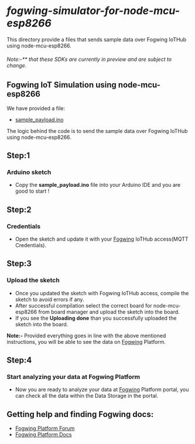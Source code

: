 # _fogwing-simulator-for-node-mcu-esp8266_

This directory provide a files that sends sample data over Fogwing IoTHub using node-mcu-esp8266.

######  Note:-** that these SDKs are currently in preview and are subject to change.

## Fogwing IoT Simulation using node-mcu-esp8266

We have provided a file:
* [sample_payload.ino](https://github.com/factana/fogwing-node-mcu-esp8266/blob/main/fw-iothub-sample-payload/sample_payload.ino)

The logic behind the code is to send the sample data over Fogwing IoTHub using node-mcu-esp8266.

## Step:1
### Arduino sketch

* Copy the **sample_payload.ino** file into your Arduino IDE and you are good to start !

## Step:2
### Credentials
* Open the sketch and update it with your [Fogwing](https://enterprise.fogwing.net/) IoTHub access(MQTT Credentials).

## Step:3
### Upload the sketch
* Once you updated the sketch with Fogwing IoTHub access, compile the sketch to avoid errors if any.
* After successful compilation select the correct board for node-mcu-esp8266 from board manager and upload the sketch into the board.
* If you see the **Uploading done** than you successfully uploaded the sketch into the board.

**Note:-** Provided everything goes in line with the above mentioned instructions, you will be able to see the data on [Fogwing](https://enterprise.fogwing.net/) Platform.

## Step:4
### Start analyzing your data at Fogwing Platform
* Now you are ready to analyze your data at [Fogwing](https://enterprise.fogwing.net/)  Platform portal, you can check all the data within the Data Storage in the portal.

## Getting help and finding Fogwing docs:
* [Fogwing Platform Forum](https://enterprise.fogwing.net/)
* [Fogwing Platform Docs](https://docs.fogwing.io/fogwing-platform/)
